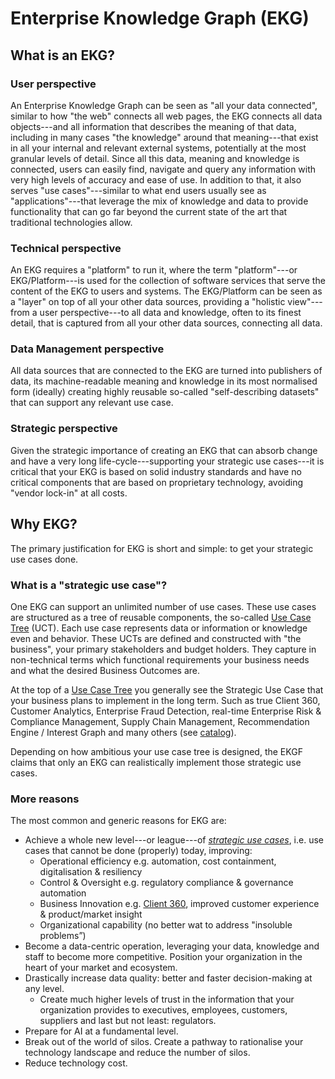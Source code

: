 # Enterprise Knowledge Graph (EKG)

## What is an EKG?

### User perspective

An Enterprise Knowledge Graph can be seen as "all your data connected",
similar to how "the web" connects all web pages, the EKG connects all 
data objects---and all information that describes the meaning of that data,
including in many cases "the knowledge" around that meaning---that exist
in all your internal and relevant external systems, potentially at the 
most granular levels of detail. 
Since all this data, meaning and knowledge is connected, users can 
easily find, navigate and query any information with very high levels 
of accuracy and ease of use. 
In addition to that, it also serves "use cases"---similar to what 
end users usually see as "applications"---that leverage the mix of 
knowledge and data to provide functionality that can go far beyond 
the current state of the art that traditional technologies allow.

### Technical perspective

An EKG requires a "platform" to run it, where the term "platform"---or
EKG/Platform---is used for the collection of software services that serve 
the content of the EKG to users and systems.
The EKG/Platform can be seen as a "layer" on top of all your other data sources, 
providing a "holistic view"---from a user perspective---to all data and knowledge, 
often to its finest detail, that is captured from all your other data sources, 
connecting all data.

### Data Management perspective

All data sources that are connected to the EKG are turned into publishers of data, its 
machine-readable meaning and knowledge in its most normalised form (ideally) creating 
highly reusable so-called "self-describing datasets" that can support any relevant use case.

### Strategic perspective

Given the strategic importance of creating an EKG that can absorb change and have a
very long life-cycle---supporting your strategic use cases---it is critical that your
EKG is based on solid industry standards and have no critical components that are 
based on proprietary technology, avoiding "vendor lock-in" at all costs.

## Why EKG?

The primary justification for EKG is short and simple: to get your strategic use cases done.

### What is a "strategic use case"?

One EKG can support an unlimited number of use cases. 
These use cases are structured as a tree of reusable components, 
the so-called [Use Case Tree](/concept/use-case-tree) (UCT). 
Each use case represents data or information or knowledge even and behavior. 
These UCTs are defined and constructed with "the business", your primary stakeholders 
and budget holders. 
They capture in non-technical terms which functional requirements your 
business needs and what the desired Business Outcomes are.

At the top of a [Use Case Tree](/concept/use-case-tree) you generally see the Strategic Use Case that 
your business plans to implement in the long term. 
Such as true Client 360, Customer Analytics, Enterprise Fraud Detection,
real-time Enterprise Risk & Compliance Management, Supply Chain Management, 
Recommendation Engine / Interest Graph and many others (see [catalog](https://catalog.ekgf.org)).

Depending on how ambitious your use case tree is designed, the EKGF claims
that only an EKG can realistically implement those strategic use cases.

### More reasons

The most common and generic reasons for EKG are:

- Achieve a whole new level---or league---of 
  _[strategic use cases](https://catalog.ekgf.org/use-case/strategic-use-cases/)_,
  i.e. use cases that cannot be done (properly) today, improving:
    - Operational efficiency e.g. automation, cost containment, 
      digitalisation & resiliency
    - Control & Oversight e.g. regulatory compliance & governance automation
    - Business Innovation e.g. [Client 360](https://catalog.ekgf.org/use-case/client-360/), 
      improved customer experience & product/market insight
    - Organizational capability (no better wat to address 
      "insoluble problems”)
- Become a data-centric operation, leveraging your data, 
  knowledge and staff to become more competitive.
  Position your organization in the heart of your market and
  ecosystem.
- Drastically increase data quality: better and faster 
  decision-making at any level.
    - Create much higher levels of trust in the information 
      that your organization provides to executives, employees,
      customers, suppliers and last but not least: regulators.
- Prepare for AI at a fundamental level.
- Break out of the world of silos.
  Create a pathway to rationalise your technology landscape
  and reduce the number of silos.
- Reduce technology cost.

